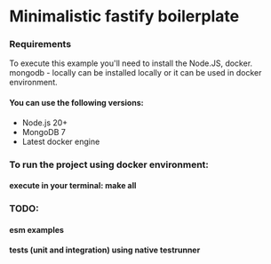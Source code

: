 # Minimalistic fastify boilerplate

### Requirements

To execute this example you'll need to install the Node.JS, docker. mongodb - locally can be installed locally or it can be used in docker environment.

#### You can use the following versions:

- Node.js 20+
- MongoDB 7
- Latest docker engine

### To run the project using docker environment:

#### execute in your terminal: make all

### TODO:

#### esm examples

#### tests (unit and integration) using native testrunner


